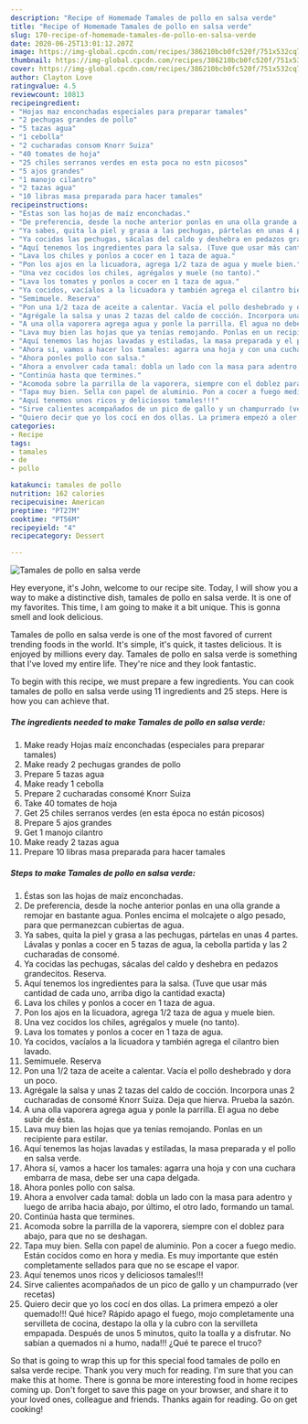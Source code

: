 ```yaml
---
description: "Recipe of Homemade Tamales de pollo en salsa verde"
title: "Recipe of Homemade Tamales de pollo en salsa verde"
slug: 170-recipe-of-homemade-tamales-de-pollo-en-salsa-verde
date: 2020-06-25T13:01:12.207Z
image: https://img-global.cpcdn.com/recipes/386210bcb0fc520f/751x532cq70/tamales-de-pollo-en-salsa-verde-foto-principal.jpg
thumbnail: https://img-global.cpcdn.com/recipes/386210bcb0fc520f/751x532cq70/tamales-de-pollo-en-salsa-verde-foto-principal.jpg
cover: https://img-global.cpcdn.com/recipes/386210bcb0fc520f/751x532cq70/tamales-de-pollo-en-salsa-verde-foto-principal.jpg
author: Clayton Love
ratingvalue: 4.5
reviewcount: 10813
recipeingredient:
- "Hojas maz enconchadas especiales para preparar tamales"
- "2 pechugas grandes de pollo"
- "5 tazas agua"
- "1 cebolla"
- "2 cucharadas consom Knorr Suiza"
- "40 tomates de hoja"
- "25 chiles serranos verdes en esta poca no estn picosos"
- "5 ajos grandes"
- "1 manojo cilantro"
- "2 tazas agua"
- "10 libras masa preparada para hacer tamales"
recipeinstructions:
- "Éstas son las hojas de maíz enconchadas."
- "De preferencia, desde la noche anterior ponlas en una olla grande a remojar en bastante agua. Ponles encima el molcajete o algo pesado, para que permanezcan cubiertas de agua."
- "Ya sabes, quita la piel y grasa a las pechugas, pártelas en unas 4 partes. Lávalas y ponlas a cocer en 5 tazas de agua, la cebolla partida y las 2 cucharadas de consomé."
- "Ya cocidas las pechugas, sácalas del caldo y deshebra en pedazos grandecitos. Reserva."
- "Aquí tenemos los ingredientes para la salsa. (Tuve que usar más cantidad de cada uno, arriba digo la cantidad exacta)"
- "Lava los chiles y ponlos a cocer en 1 taza de agua."
- "Pon los ajos en la licuadora, agrega 1/2 taza de agua y muele bien."
- "Una vez cocidos los chiles, agrégalos y muele (no tanto)."
- "Lava los tomates y ponlos a cocer en 1 taza de agua."
- "Ya cocidos, vacíalos a la licuadora y también agrega el cilantro bien lavado."
- "Semimuele. Reserva"
- "Pon una 1/2 taza de aceite a calentar. Vacía el pollo deshebrado y dora un poco."
- "Agrégale la salsa y unas 2 tazas del caldo de cocción. Incorpora unas 2 cucharadas de consomé Knorr Suiza. Deja que hierva. Prueba la sazón."
- "A una olla vaporera agrega agua y ponle la parrilla. El agua no debe subir de ésta."
- "Lava muy bien las hojas que ya tenías remojando. Ponlas en un recipiente para estilar."
- "Aquí tenemos las hojas lavadas y estiladas, la masa preparada y el pollo en salsa verde."
- "Ahora sí, vamos a hacer los tamales: agarra una hoja y con una cuchara embarra de masa, debe ser una capa delgada."
- "Ahora ponles pollo con salsa."
- "Ahora a envolver cada tamal: dobla un lado con la masa para adentro y luego de arriba hacia abajo, por último, el otro lado, formando un tamal."
- "Continúa hasta que termines."
- "Acomoda sobre la parrilla de la vaporera, siempre con el doblez para abajo, para que no se deshagan."
- "Tapa muy bien. Sella con papel de aluminio. Pon a cocer a fuego medio. Están cocidos como en hora y media. Es muy importante que estén completamente sellados para que no se escape el vapor."
- "Aquí tenemos unos ricos y deliciosos tamales!!!"
- "Sirve calientes acompañados de un pico de gallo y un champurrado (ver recetas)"
- "Quiero decir que yo los cocí en dos ollas. La primera empezó a oler quemado!!! Qué hice? Rápido apago el fuego, mojo completamente una servilleta de cocina, destapo la olla y la cubro con la servilleta empapada. Después de unos 5 minutos, quito la toalla y a disfrutar. No sabían a quemados ni a humo, nada!!! ¿Qué te parece el truco?"
categories:
- Recipe
tags:
- tamales
- de
- pollo

katakunci: tamales de pollo 
nutrition: 162 calories
recipecuisine: American
preptime: "PT27M"
cooktime: "PT56M"
recipeyield: "4"
recipecategory: Dessert

---
```



![Tamales de pollo en salsa verde](https://img-global.cpcdn.com/recipes/386210bcb0fc520f/751x532cq70/tamales-de-pollo-en-salsa-verde-foto-principal.jpg)

Hey everyone, it's John, welcome to our recipe site. Today, I will show you a way to make a distinctive dish, tamales de pollo en salsa verde. It is one of my favorites. This time, I am going to make it a bit unique. This is gonna smell and look delicious.



Tamales de pollo en salsa verde is one of the most favored of current trending foods in the world. It's simple, it's quick, it tastes delicious. It is enjoyed by millions every day. Tamales de pollo en salsa verde is something that I've loved my entire life. They're nice and they look fantastic.


To begin with this recipe, we must prepare a few ingredients. You can cook tamales de pollo en salsa verde using 11 ingredients and 25 steps. Here is how you can achieve that.

<!--inarticleads1-->

##### The ingredients needed to make Tamales de pollo en salsa verde:

1. Make ready Hojas maíz enconchadas (especiales para preparar tamales)
1. Make ready 2 pechugas grandes de pollo
1. Prepare 5 tazas agua
1. Make ready 1 cebolla
1. Prepare 2 cucharadas consomé Knorr Suiza
1. Take 40 tomates de hoja
1. Get 25 chiles serranos verdes (en esta época no están picosos)
1. Prepare 5 ajos grandes
1. Get 1 manojo cilantro
1. Make ready 2 tazas agua
1. Prepare 10 libras masa preparada para hacer tamales




<!--inarticleads2-->

##### Steps to make Tamales de pollo en salsa verde:

1. Éstas son las hojas de maíz enconchadas.
1. De preferencia, desde la noche anterior ponlas en una olla grande a remojar en bastante agua. Ponles encima el molcajete o algo pesado, para que permanezcan cubiertas de agua.
1. Ya sabes, quita la piel y grasa a las pechugas, pártelas en unas 4 partes. Lávalas y ponlas a cocer en 5 tazas de agua, la cebolla partida y las 2 cucharadas de consomé.
1. Ya cocidas las pechugas, sácalas del caldo y deshebra en pedazos grandecitos. Reserva.
1. Aquí tenemos los ingredientes para la salsa. (Tuve que usar más cantidad de cada uno, arriba digo la cantidad exacta)
1. Lava los chiles y ponlos a cocer en 1 taza de agua.
1. Pon los ajos en la licuadora, agrega 1/2 taza de agua y muele bien.
1. Una vez cocidos los chiles, agrégalos y muele (no tanto).
1. Lava los tomates y ponlos a cocer en 1 taza de agua.
1. Ya cocidos, vacíalos a la licuadora y también agrega el cilantro bien lavado.
1. Semimuele. Reserva
1. Pon una 1/2 taza de aceite a calentar. Vacía el pollo deshebrado y dora un poco.
1. Agrégale la salsa y unas 2 tazas del caldo de cocción. Incorpora unas 2 cucharadas de consomé Knorr Suiza. Deja que hierva. Prueba la sazón.
1. A una olla vaporera agrega agua y ponle la parrilla. El agua no debe subir de ésta.
1. Lava muy bien las hojas que ya tenías remojando. Ponlas en un recipiente para estilar.
1. Aquí tenemos las hojas lavadas y estiladas, la masa preparada y el pollo en salsa verde.
1. Ahora sí, vamos a hacer los tamales: agarra una hoja y con una cuchara embarra de masa, debe ser una capa delgada.
1. Ahora ponles pollo con salsa.
1. Ahora a envolver cada tamal: dobla un lado con la masa para adentro y luego de arriba hacia abajo, por último, el otro lado, formando un tamal.
1. Continúa hasta que termines.
1. Acomoda sobre la parrilla de la vaporera, siempre con el doblez para abajo, para que no se deshagan.
1. Tapa muy bien. Sella con papel de aluminio. Pon a cocer a fuego medio. Están cocidos como en hora y media. Es muy importante que estén completamente sellados para que no se escape el vapor.
1. Aquí tenemos unos ricos y deliciosos tamales!!!
1. Sirve calientes acompañados de un pico de gallo y un champurrado (ver recetas)
1. Quiero decir que yo los cocí en dos ollas. La primera empezó a oler quemado!!! Qué hice? Rápido apago el fuego, mojo completamente una servilleta de cocina, destapo la olla y la cubro con la servilleta empapada. Después de unos 5 minutos, quito la toalla y a disfrutar. No sabían a quemados ni a humo, nada!!! ¿Qué te parece el truco?




So that is going to wrap this up for this special food tamales de pollo en salsa verde recipe. Thank you very much for reading. I'm sure that you can make this at home. There is gonna be more interesting food in home recipes coming up. Don't forget to save this page on your browser, and share it to your loved ones, colleague and friends. Thanks again for reading. Go on get cooking!
